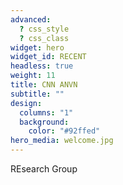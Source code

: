 ```yaml
---
advanced:
  ? css_style
  ? css_class
widget: hero
widget_id: RECENT
headless: true
weight: 11
title: CNN ANVN
subtitle: ""
design:
  columns: "1"
  background:
    color: "#92ffed"
hero_media: welcome.jpg
---
```

REsearch Group